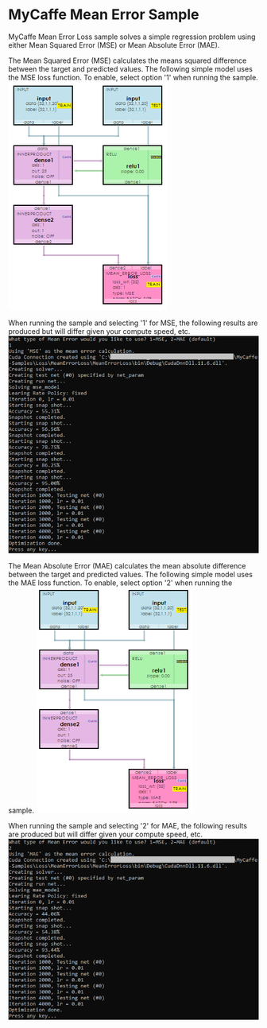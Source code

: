 # MyCaffe Mean Error Sample
MyCaffe Mean Error Loss sample solves a simple regression problem using either Mean Squared Error (MSE) or Mean Absolute Error (MAE).

The Mean Squared Error (MSE) calculates the means squared difference between the target and predicted values.  The following simple model uses the MSE loss function.  To enable, select option '1' when running the sample.
![MSE Test Model](https://github.com/MyCaffe/MyCaffe-Samples/blob/master/Loss/MeanErrorLoss/MeanErrorLoss/Documents/mse_test_model.png)

When running the sample and selecting '1' for MSE, the following results are produced but will differ given your compute speed, etc.
![MSE Test Results](https://github.com/MyCaffe/MyCaffe-Samples/blob/master/Loss/MeanErrorLoss/MeanErrorLoss/Documents/mse_results.png)

The Mean Absolute Error (MAE) calculates the mean absolute difference between the target and predicted values.  The following simple model uses the MAE loss function.  To enable, select option '2' when running the sample.
![MAE Test Model](https://github.com/MyCaffe/MyCaffe-Samples/blob/master/Loss/MeanErrorLoss/MeanErrorLoss/Documents/mae_test_model.png)

When running the sample and selecting '2' for MAE, the following results are produced but will differ given your compute speed, etc.
![MAE Test Results](https://github.com/MyCaffe/MyCaffe-Samples/blob/master/Loss/MeanErrorLoss/MeanErrorLoss/Documents/mae_results.png)




